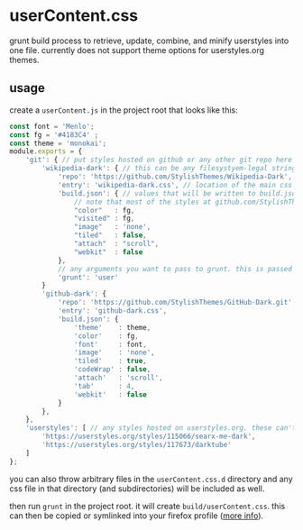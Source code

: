 # userContent.css

grunt build process to retrieve, update, combine, and minify userstyles into one file. currently does not support theme options for userstyles.org themes.

## usage

create a `userContent.js` in the project root that looks like this:

```js
const font = 'Menlo';
const fg = '#4183C4' ;
const theme = 'monokai';
module.exports = {
	'git': { // put styles hosted on github or any other git repo here
		'wikipedia-dark': { // this can be any filesystyem-legal string
			'repo': 'https://github.com/StylishThemes/Wikipedia-Dark',
			'entry': 'wikipedia-dark.css', // location of the main css file (relative to its repo's root)
			'build.json': { // values that will be written to build.json for the style. any js is legal, it'll be serialized with JSON.stringify by the build system
				// note that most of the styles at github.com/StylishThemes need you to define all of the options even if you intend to use the default
				"color"   : fg,
				"visited" :	fg,
				"image"   : 'none',
				"tiled"   : false,
				"attach"  : "scroll",
				"webkit"  : false
			},
			// any arguments you want to pass to grunt. this is passed to the shell, so be careful
			'grunt': 'user'
		}
		'github-dark': {
			'repo': 'https://github.com/StylishThemes/GitHub-Dark.git',
			'entry': 'github-dark.css',
			'build.json': {
				'theme'    : theme,
				'color'    : fg,
				'font'     : font,
				'image'    : 'none',
				'tiled'    : true,
				'codeWrap' : false,
				'attach'   : 'scroll',
				'tab'      : 4,
				'webkit'   : false
			}
		},
	},
	'userstyles': [ // any styles hosted on userstyles.org. these can't be configured... yet
		'https://userstyles.org/styles/115066/searx-me-dark',
		'https://userstyles.org/styles/117673/darktube'
	]
};
```

you can also throw arbitrary files in the `userContent.css.d` directory and any css file in that directory (and subdirectories) will be included as well.

then run `grunt` in the project root. it will create `build/userContent.css`. this can then be copied or symlinked into your firefox profile ([more info](http://kb.mozillazine.org/UserContent.css)).
